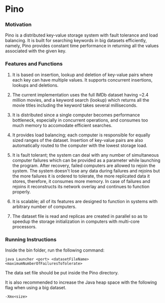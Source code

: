 # Pino

### Motivation

Pino is a distributed key-value storage system with fault tolerance and load balancing. It is built for searching keywords in big datasets efficiently, namely, Pino provides constant time performance in returning all the values associated with the given key.   

### Features and Functions

1. It is based on insertion, lookup and deletion of key-value pairs where each key can have multiple values. It supports concurrent insertions, lookups and deletions.

2. The current implementation uses the full IMDb dataset having ~2.4 million movies, and a keyword search (lookup) which returns all the movie titles including the keyword takes several milliseconds.

3. It is distributed since a single computer becomes performance bottleneck, especially in concurrent operations, and consumes too much memory to accomodate efficient searches.

4. It provides load balancing; each computer is responsible for equally sized ranges of the dataset. Insertion of key-value pairs are also automatically routed to the computer with the lowest storage load.

5. It is fault tolerant; the system can deal with any number of simultaneous computer failures which can be provided as a parameter while launching the program. After recovery, failed computers are allowed to rejoin the system. The system doesn't lose any data during failures and rejoins but the more failures it is ordered to tolerate, the more replicated data it stores, therefore, it consumes more memory. In case of failures and rejoins it reconstructs its network overlay and continues to function properly.

7. It is scalable; all of its features are designed to function in systems with arbitrary number of computers.

8. The dataset file is read and replicas are created in parallel so as to speedup the storage initialization in computers with multi-core processors.

### Running Instructions

Inside the bin folder, run the following command:

<pre><code>java Launcher &lt;port> &lt;datasetFileName> &lt;maximumNumberOfFailuresToTolerate>
</code></pre>

The data set file should be put inside the Pino directory.  

It is also recommended to increase the Java heap space with the following flag when using a big dataset.

<pre><code>-Xmx&lt;size>
</code></pre>